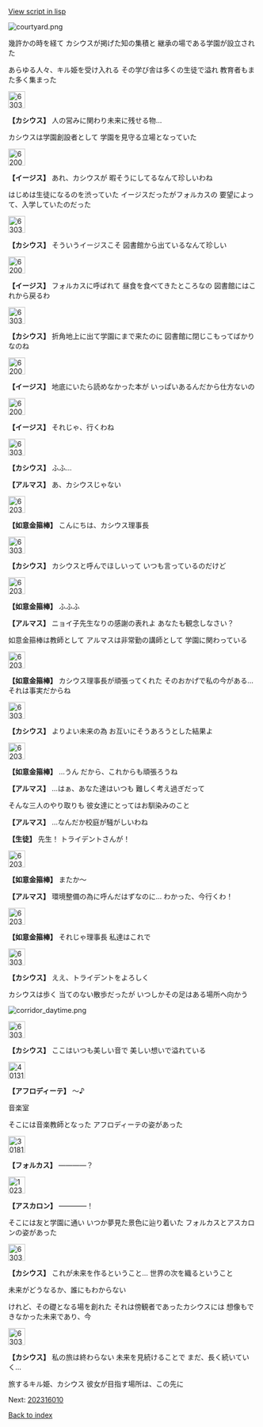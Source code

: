 [View script in lisp](../scripts/202309050.txt)

![courtyard.png](../images/backgrounds/courtyard.png)

幾許かの時を経て
カシウスが掲げた知の集積と
継承の場である学園が設立された

あらゆる人々、キル姫を受け入れる
その学び舎は多くの生徒で溢れ
教育者もまた多く集まった

<img src="../images/units/6303121.png" alt="6303121.png" height="34"/>

**【カシウス】**
人の営みに関わり未来に残せる物…

カシウスは学園創設者として
学園を見守る立場となっていた

<img src="../images/units/62000111.png" alt="62000111.png" height="34"/>

**【イージス】**
あれ、カシウスが
暇そうにしてるなんて珍しいわね

はじめは生徒になるのを渋っていた
イージスだったがフォルカスの
要望によって、入学していたのだった

<img src="../images/units/6303121.png" alt="6303121.png" height="34"/>

**【カシウス】**
そういうイージスこそ
図書館から出ているなんて珍しい

<img src="../images/units/62000111.png" alt="62000111.png" height="34"/>

**【イージス】**
フォルカスに呼ばれて
昼食を食べてきたところなの
図書館にはこれから戻るわ

<img src="../images/units/6303121.png" alt="6303121.png" height="34"/>

**【カシウス】**
折角地上に出て学園にまで来たのに
図書館に閉じこもってばかりなのね

<img src="../images/units/62000111.png" alt="62000111.png" height="34"/>

**【イージス】**
地底にいたら読めなかった本が
いっぱいあるんだから仕方ないの

<img src="../images/units/62000111.png" alt="62000111.png" height="34"/>

**【イージス】**
それじゃ、行くわね

<img src="../images/units/6303121.png" alt="6303121.png" height="34"/>

**【カシウス】**
ふふ…

**【アルマス】**
あ、カシウスじゃない

<img src="../images/units/6203121.png" alt="6203121.png" height="34"/>

**【如意金箍棒】**
こんにちは、カシウス理事長

<img src="../images/units/6303121.png" alt="6303121.png" height="34"/>

**【カシウス】**
カシウスと呼んでほしいって
いつも言っているのだけど

<img src="../images/units/6203121.png" alt="6203121.png" height="34"/>

**【如意金箍棒】**
ふふふ

**【アルマス】**
ニョイ子先生なりの感謝の表れよ
あなたも観念しなさい？

如意金箍棒は教師として
アルマスは非常勤の講師として
学園に関わっている

<img src="../images/units/6203121.png" alt="6203121.png" height="34"/>

**【如意金箍棒】**
カシウス理事長が頑張ってくれた
そのおかげで私の今がある…
それは事実だからね

<img src="../images/units/6303121.png" alt="6303121.png" height="34"/>

**【カシウス】**
よりよい未来の為
お互いにそうあろうとした結果よ

<img src="../images/units/6203121.png" alt="6203121.png" height="34"/>

**【如意金箍棒】**
…うん
だから、これからも頑張ろうね

**【アルマス】**
…はぁ、あなた達はいつも
難しく考え過ぎだって

そんな三人のやり取りも
彼女達にとってはお馴染みのこと

**【アルマス】**
…なんだか校庭が騒がしいわね

**【生徒】**
先生！
トライデントさんが！

<img src="../images/units/6203121.png" alt="6203121.png" height="34"/>

**【如意金箍棒】**
またか～

**【アルマス】**
環境整備の為に呼んだはずなのに…
わかった、今行くわ！

<img src="../images/units/6203121.png" alt="6203121.png" height="34"/>

**【如意金箍棒】**
それじゃ理事長
私達はこれで

<img src="../images/units/6303121.png" alt="6303121.png" height="34"/>

**【カシウス】**
ええ、トライデントをよろしく

カシウスは歩く
当てのない散歩だったが
いつしかその足はある場所へ向かう

![corridor_daytime.png](../images/backgrounds/corridor_daytime.png)

<img src="../images/units/6303121.png" alt="6303121.png" height="34"/>

**【カシウス】**
ここはいつも美しい音で
美しい想いで溢れている

<img src="../images/units/401311.png" alt="401311.png" height="34"/>

**【アフロディーテ】**
～♪

音楽室

そこには音楽教師となった
アフロディーテの姿があった

<img src="../images/units/301811.png" alt="301811.png" height="34"/>

**【フォルカス】**
――――？

<img src="../images/units/102311.png" alt="102311.png" height="34"/>

**【アスカロン】**
――――！

そこには友と学園に通い
いつか夢見た景色に辿り着いた
フォルカスとアスカロンの姿があった

<img src="../images/units/6303121.png" alt="6303121.png" height="34"/>

**【カシウス】**
これが未来を作るということ…
世界の次を織るということ

未来がどうなるか、誰にもわからない

けれど、その礎となる場を創れた
それは傍観者であったカシウスには
想像もできなかった未来であり、今

<img src="../images/units/6303121.png" alt="6303121.png" height="34"/>

**【カシウス】**
私の旅は終わらない
未来を見続けることで
まだ、長く続いていく…

旅するキル姫、カシウス
彼女が目指す場所は、この先に


Next: [202316010](202316010.md)

[Back to index](index.md)
